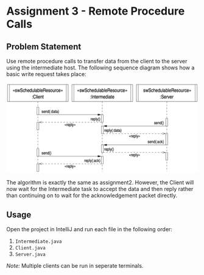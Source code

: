 # Assignment 3 - Remote Procedure Calls

## Problem Statement

Use remote procedure calls to transfer data from the client to the server using the intermediate host. The following sequence diagram shows how a basic write request takes place:

![Sequence Diagram](sequence_diagram.png)

The algorithm is exactly the same as assignment2. However, the Client will now wait for the Intermediate task to accept the data and then reply rather than continuing on to wait for the acknowledgement packet directly.

## Usage

Open the project in IntelliJ and run each file in the following order:

1. `Intermediate.java`
2. `Client.java`
3. `Server.java`

*Note:* Multiple clients can be run in seperate terminals.
